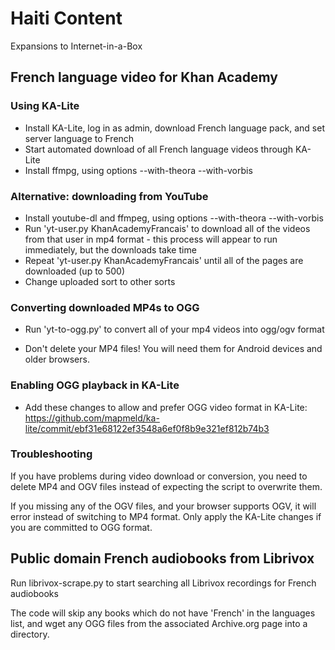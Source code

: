 # Haiti Content

Expansions to Internet-in-a-Box

## French language video for Khan Academy

### Using KA-Lite

* Install KA-Lite, log in as admin, download French language pack, and set server language to French
* Start automated download of all French language videos through KA-Lite
* Install ffmpg, using options --with-theora --with-vorbis

### Alternative: downloading from YouTube

* Install youtube-dl and ffmpeg, using options --with-theora --with-vorbis
* Run 'yt-user.py KhanAcademyFrancais' to download all of the videos from that user in mp4 format - this process will appear to run immediately, but the downloads take time
* Repeat 'yt-user.py KhanAcademyFrancais' until all of the pages are downloaded (up to 500)
* Change uploaded sort to other sorts

### Converting downloaded MP4s to OGG

* Run 'yt-to-ogg.py' to convert all of your mp4 videos into ogg/ogv format

* Don't delete your MP4 files! You will need them for Android devices and older browsers.

### Enabling OGG playback in KA-Lite

* Add these changes to allow and prefer OGG video format in KA-Lite: https://github.com/mapmeld/ka-lite/commit/ebf31e68122ef3548a6ef0f8b9e321ef812b74b3

### Troubleshooting

If you have problems during video download or conversion, you need to delete MP4 and OGV files instead of expecting the script to overwrite them.

If you missing any of the OGV files, and your browser supports OGV, it will error instead of switching to MP4 format. Only apply the KA-Lite changes if you are committed to OGG format.

## Public domain French audiobooks from Librivox

Run librivox-scrape.py to start searching all Librivox recordings for French audiobooks

The code will skip any books which do not have 'French' in the languages list, and wget any OGG files from the associated Archive.org page into a directory.
